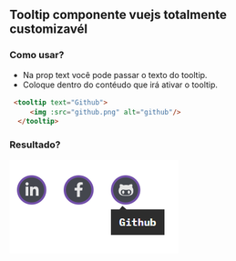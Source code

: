 ## Tooltip componente vuejs totalmente customizavél

### Como usar?

- Na prop text você pode passar o texto do tooltip.
- Coloque dentro do  <tooltip> </tooltip> contéudo que irá ativar o tooltip.
 ``` html
  <tooltip text="Github">
      <img :src="github.png" alt="github"/>
   </tooltip>
  ```

### Resultado?

![Resultado](https://raw.githubusercontent.com/CaioFFerreira/tooltip-component-vue/master/images/tooltip.png?token=AH7RCEPFR6HIGT56IFZ6UOLAQSUCI)

